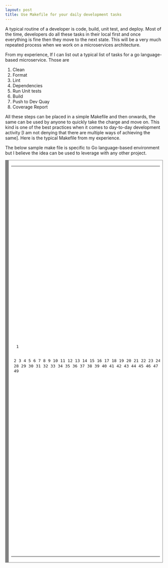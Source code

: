 ```yaml
---
layout: post
title: Use Makefile for your daily development tasks
---
```


A typical routine of a developer is code, build, unit test, and deploy. Most of the time, developers do all these tasks in their local first and once everything is fine then they move to the next state. This will be a very much repeated process when we work on a microservices architecture. 

From my experience, If I can list out a typical list of tasks for a go language-based microservice. Those are

1. Clean
2. Format
3. Lint
4. Dependencies
5. Run Unit tests
6. Build
7. Push to Dev Quay
8. Coverage Report

All these steps can be placed in a simple Makefile and then onwards, the same can be used by anyone to quickly take the charge and move on. This kind is one of the best practices when it comes to day-to-day development activity [I am not denying that there are multiple ways of achieving the same]. Here is the typical Makefile from my experience.

The below sample make file is specific to Go language-based environment but I believe the idea can be used to leverage with any other project. 

<!-- HTML generated using hilite.me --><div style="background: #ffffff; overflow:auto;width:auto;border:solid gray;border-width:.1em .1em .1em .8em;padding:.2em .6em;"><table><tr><td><pre style="margin: 0; line-height: 125%"> 1
 2
 3
 4
 5
 6
 7
 8
 9
10
11
12
13
14
15
16
17
18
19
20
21
22
23
24
25
26
27
28
29
30
31
32
33
34
35
36
37
38
39
40
41
42
43
44
45
46
47
48
49</pre></td><td><pre style="margin: 0; line-height: 125%"><span style="color: #008800; font-style: italic"># Enable dependencies and configure the private repo</span>
GO = GO111MODULE=on GOPRIVATE=&lt;your private repo&gt;.cisco.com
EXEFILE = ./bin/&lt;exe file name&gt;
MAIN_GO = &lt;your service main.go file location&gt;

<span style="color: #008800; font-style: italic"># help messages</span>
help:
    @echo <span style="color: #0000FF">&#39;Available commands for the &lt;your micro service name&gt;&#39;</span>
    @echo <span style="color: #0000FF">&#39;Usage&#39;</span>
    @echo <span style="color: #0000FF">&#39;  all - Run all the available commands&#39;</span>
    @echo <span style="color: #0000FF">&#39;  clean - Run the clean up&#39;</span>
    @echo <span style="color: #0000FF">&#39;  setup -  Run the initial setup instructions&#39;</span>
    @echo <span style="color: #0000FF">&#39;  format - Run code format&#39;</span>
    @echo <span style="color: #0000FF">&#39;  staticanalysis - Run the static code analysis&#39;</span>
    @echo <span style="color: #0000FF">&#39;  dependencies - Run the dependencies&#39;</span>
    @echo <span style="color: #0000FF">&#39;  unittest - Run unit tests&#39;</span>
    @echo <span style="color: #0000FF">&#39;  localbuild - Build the executable&#39;</span>

<span style="color: #008800; font-style: italic"># Run all the available commands in the below order</span>
all: <span style="color: #0000FF">clean setup dependencies format staticanalysis unittest localbuild</span>

clean:
    @echo <span style="color: #0000FF">&quot;Cleaning the previous executable and coverage reports&quot;</span>
    rm -f coveragereport.out report.json
    rm -f <span style="color: #000080; font-weight: bold">${</span>EXEFILE <span style="color: #000080; font-weight: bold">}</span>

setup:
    @echo <span style="color: #0000FF">&quot;Add any steps that are needed&quot;</span>
    &lt;some installation tasks&gt;
format:
    @echo <span style="color: #0000FF">&quot;Code Formatting&quot;</span>
    <span style="color: #000080; font-weight: bold">${</span>GO<span style="color: #000080; font-weight: bold">}</span> fmt ./...
staticanalysis:
    @echo <span style="color: #0000FF">&quot;&quot;</span>
    golangci-lint run -c .golangci.yaml
dependencies:
    @echo <span style="color: #0000FF">&#39; Load Dependencies&#39;</span>
    <span style="color: #000080; font-weight: bold">${</span>GO<span style="color: #000080; font-weight: bold">}</span> mod tidy
    <span style="color: #000080; font-weight: bold">${</span>GO<span style="color: #000080; font-weight: bold">}</span> mod download
unittest:
    @echo <span style="color: #0000FF">&quot;Executing Unit tests&quot;</span>
    <span style="color: #000080; font-weight: bold">${</span>GO<span style="color: #000080; font-weight: bold">}</span> test -v covermode=atomic -count=1 ./... -coverprofile coveragereport.out
    <span style="color: #000080; font-weight: bold">${</span>GO<span style="color: #000080; font-weight: bold">}</span> test -race test -covermode=atomic -count=1 ./... -json &gt; report.json
localbuild:
    @echo <span style="color: #0000FF">&quot;Loca build&quot;</span>
    <span style="color: #000080; font-weight: bold">${</span>GO<span style="color: #000080; font-weight: bold">}</span> build -o <span style="color: #000080; font-weight: bold">${</span>EXEFILE<span style="color: #000080; font-weight: bold">}</span> <span style="color: #000080; font-weight: bold">${</span>MAIN_GO<span style="color: #000080; font-weight: bold">}</span>
    docker build -t &lt;your tag name&gt; .
    docker tag &lt;your tag name&gt; &lt;your quay repo location&gt;:latest
    docker push &lt;your quay repo location&gt;:latest
</pre></td></tr></table></div>


